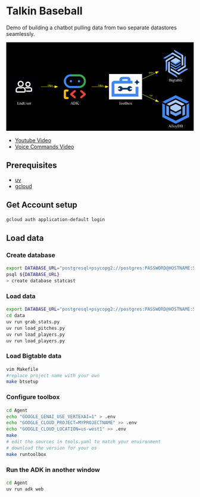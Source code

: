# Talkin Baseball

Demo of building a chatbot pulling data from two separate datastores seamlessly.

![High Level Diagram](./docs/diagram.png)

- [Youtube Video](https://www.youtube.com/watch?v=CX0sb4FPm70)
- [Voice Commands Video](https://youtu.be/eWOjrhw76Co)

## Prerequisites
- [uv](https://docs.astral.sh/uv/getting-started/installation/)
- [gcloud](https://cloud.google.com/sdk/docs/install)


## Get Account setup 

```bash
gcloud auth application-default login
```

## Load data

### Create database

```bash
export DATABASE_URL="postgresql+psycopg2://postgres:PASSWORD@HOSTNAME:5432/postgres"
psql ${DATABASE_URL} 
> create database statcast
```

### Load data

```bash
export DATABASE_URL="postgresql+psycopg2://postgres:PASSWORD@HOSTNAME:5432/statcast"
cd data
uv run grab_stats.py
uv run load_pitches.py
uv run load_players.py
uv run load_players.py
```

### Load Bigtable data
```bash
vim Makefile
#replace project name with your own
make btsetup
```


### Configure toolbox

```bash
cd Agent
echo "GOOGLE_GENAI_USE_VERTEXAI=1" > .env
echo "GOOGLE_CLOUD_PROJECT=MYPROJECTNAME" >> .env
echo "GOOGLE_CLOUD_LOCATION=us-west1" >> .env
make
# edit the sources in tools.yaml to match your environment
# download the version for your os
make runtoolbox
```

### Run the ADK in another window

```bash
cd Agent
uv run adk web
```
